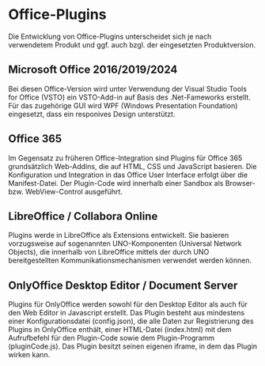 # Office-Plugins

Die Entwicklung von Office-Plugins unterscheidet sich je nach verwendetem Produkt und ggf. auch bzgl. der eingesetzten Produktversion.

## Microsoft Office 2016/2019/2024
Bei diesen Office-Version wird unter Verwendung der Visual Studio Tools for Office (VSTO) ein VSTO-Add-in auf Basis des .Net-Fameworks erstellt. Für das zugehörige GUI wird WPF (Windows Presentation Foundation) eingesetzt, dass ein responives Design unterstützt.

## Office 365
Im Gegensatz zu früheren Office-Integration sind Plugins für Office 365 grundsätzlich Web-Addins, die auf HTML, CSS und JavaScript basieren. Die Konfiguration und Integration in das Office User Interface erfolgt über die Manifest-Datei. Der Plugin-Code wird innerhalb einer Sandbox als Browser- bzw. WebView-Control ausgeführt.


## LibreOffice / Collabora Online
Plugins werde in LibreOffice als Extensions entwickelt. Sie basieren vorzugsweise auf sogenannten UNO-Komponenten (Universal Network Objects), die innerhalb von LibreOffice mittels der durch UNO bereitgestellten Kommunikationsmechanismen verwendet werden können.

## OnlyOffice Desktop Editor / Document Server
Plugins für OnlyOffice werden sowohl für den Desktop Editor als auch für den Web Editor in Javascript erstellt. Das Plugin besteht aus mindestens einer Konfigurationsdatei (config.json), die alle Daten zur Registrierung des Plugins in OnlyOffice enthält, einer HTML-Datei (index.html) mit dem Aufrufbefehl für den Plugin-Code sowie dem Plugin-Programm (pluginCode.js). Das Plugin besitzt seinen eigenen iframe, in dem das Plugin wirken kann.
